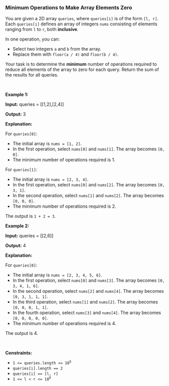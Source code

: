 
<h3>Minimum Operations to Make Array Elements Zero</h3>
<div><p>You are given a 2D array <code>queries</code>, where <code>queries[i]</code> is of the form <code>[l, r]</code>. Each <code>queries[i]</code> defines an array of integers <code>nums</code> consisting of elements ranging from <code>l</code> to <code>r</code>, both <strong>inclusive</strong>.</p>
<p>In one operation, you can:</p>
<ul>
<li>Select two integers <code>a</code> and <code>b</code> from the array.</li>
<li>Replace them with <code>floor(a / 4)</code> and <code>floor(b / 4)</code>.</li>
</ul>
<p>Your task is to determine the <strong>minimum</strong> number of operations required to reduce all elements of the array to zero for each query. Return the sum of the results for all queries.</p>
<p> </p>
<p><strong>Example 1:</strong></p>
<div class="example-block">
<p><strong>Input:</strong> <span class="example-io">queries = [[1,2],[2,4]]</span></p>
<p><strong>Output:</strong> <span class="example-io">3</span></p>
<p><strong>Explanation:</strong></p>
<p>For <code>queries[0]</code>:</p>
<ul>
<li>The initial array is <code>nums = [1, 2]</code>.</li>
<li>In the first operation, select <code>nums[0]</code> and <code>nums[1]</code>. The array becomes <code>[0, 0]</code>.</li>
<li>The minimum number of operations required is 1.</li>
</ul>
<p>For <code>queries[1]</code>:</p>
<ul>
<li>The initial array is <code>nums = [2, 3, 4]</code>.</li>
<li>In the first operation, select <code>nums[0]</code> and <code>nums[2]</code>. The array becomes <code>[0, 3, 1]</code>.</li>
<li>In the second operation, select <code>nums[1]</code> and <code>nums[2]</code>. The array becomes <code>[0, 0, 0]</code>.</li>
<li>The minimum number of operations required is 2.</li>
</ul>
<p>The output is <code>1 + 2 = 3</code>.</p>
</div>
<p><strong>Example 2:</strong></p>
<div class="example-block">
<p><strong>Input:</strong> <span class="example-io">queries = [[2,6]]</span></p>
<p><strong>Output:</strong> <span class="example-io">4</span></p>
<p><strong>Explanation:</strong></p>
<p>For <code>queries[0]</code>:</p>
<ul>
<li>The initial array is <code>nums = [2, 3, 4, 5, 6]</code>.</li>
<li>In the first operation, select <code>nums[0]</code> and <code>nums[3]</code>. The array becomes <code>[0, 3, 4, 1, 6]</code>.</li>
<li>In the second operation, select <code>nums[2]</code> and <code>nums[4]</code>. The array becomes <code>[0, 3, 1, 1, 1]</code>.</li>
<li>In the third operation, select <code>nums[1]</code> and <code>nums[2]</code>. The array becomes <code>[0, 0, 0, 1, 1]</code>.</li>
<li>In the fourth operation, select <code>nums[3]</code> and <code>nums[4]</code>. The array becomes <code>[0, 0, 0, 0, 0]</code>.</li>
<li>The minimum number of operations required is 4.</li>
</ul>
<p>The output is 4.</p>
</div>
<p> </p>
<p><strong>Constraints:</strong></p>
<ul>
<li><code>1 &lt;= queries.length &lt;= 10<sup>5</sup></code></li>
<li><code>queries[i].length == 2</code></li>
<li><code>queries[i] == [l, r]</code></li>
<li><code>1 &lt;= l &lt; r &lt;= 10<sup>9</sup></code></li>
</ul>
</div>
